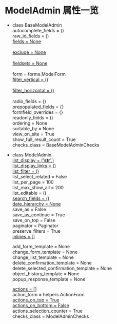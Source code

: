 # ModelAdmin 属性一览

- class BaseModelAdmin  
    autocomplete_fields = ()    
    raw_id_fields = ()    
    [fields = None](AdminFields/README.md#L9) <br />					   	
    [exclude = None](AdminFields/README.md#L1) <br />					   
    [fieldsets = None](AdminFields/README.md#17) <br />				   
    form = forms.ModelForm											 
    [filter_vertical = ()](AdminFilter/README.md#6) <br />			   
    [filter_horizontal = ()](AdminFilter/README.md#13) <br />			   
    radio_fields = {}     
    prepopulated_fields = {}    
    formfield_overrides = {}    
    readonly_fields = ()   
    ordering = None   
    sortable_by = None   
    view_on_site = True   
    show_full_result_count = True    
    checks_class = BaseModelAdminChecks    

- class ModelAdmin  
    [list_display = ('__str__',)](../follow-tutorial/README.md#tutorial-07)  
    [list_display_links = ()](../admin-tutorial/AdminFilter/README.md#list_display_links)  
    [list_filter = ()](../follow-tutorial/README.md#tutorial-07)  
    list_select_related = False  
    list_per_page = 100  
    list_max_show_all = 200  
    list_editable = ()  
    [search_fields = ()](../follow-tutorial/README.md#tutorial-07)  
    [date_hierarchy = None](AdminDateHierarchy/README.md)  
    save_as = False  
    save_as_continue = True  
    save_on_top = False  
    paginator = Paginator  
    preserve_filters = True  
    [inlines = []](../follow-tutorial/README.md#tutorial-07)  

    add_form_template = None  
    change_form_template = None  
    change_list_template = None  
    delete_confirmation_template = None  
    delete_selected_confirmation_template = None  
    object_history_template = None  
    popup_response_template = None  

    [actions = []](AdminActions/README.md#批量更新字段状态方法)  
    action_form = helpers.ActionForm  
    [actions_on_top = True](AdminActions/README.md#批量操作下拉菜单位置控制上或下)  
    [actions_on_bottom = False](AdminActions/README.md#批量操作下拉菜单位置控制上或下)  
    actions_selection_counter = True  
    checks_class = ModelAdminChecks  